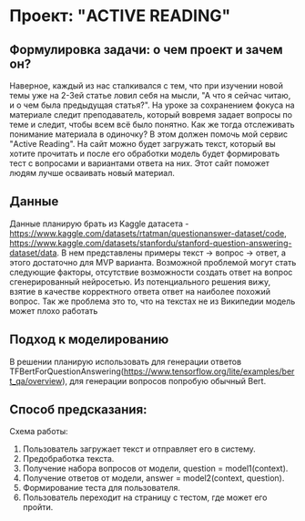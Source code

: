 # Проект:  "ACTIVE READING"


## Формулировка задачи: о чем проект и зачем он?

Наверное, каждый из нас сталкивался с тем, что при изучении новой темы уже на 2-3ей статье ловил себя на мысли, "А что я сейчас читаю, и о чем была предыдущая статья?". 
На уроке за сохранением фокуса на материале следит преподаватель, который вовремя задает вопросы по теме и следит, чтобы всем всё было понятно.
Как же тогда отслеживать понимание материала в одиночку? В этом должен помочь мой сервис "Active Reading". 
На сайт можно будет загружать текст, который вы хотите прочитать и после его обработки модель будет формировать тест с вопросами и вариантами ответа на них.
Этот сайт поможет людям лучше осваивать новый материал.

## Данные

Данные планирую брать из Kaggle датасета - https://www.kaggle.com/datasets/rtatman/questionanswer-dataset/code, https://www.kaggle.com/datasets/stanfordu/stanford-question-answering-dataset/data. 
В нем представлены примеры текст -> вопрос -> ответ, а этого достаточно для MVP варианта.
Возможной проблемой могут стать следующие факторы, отсутствие возможности создать ответ на вопрос сгенерированный нейросетью. Из потенциального решения вижу, взятие в качестве корректного ответа ответ на наиболее похожий вопрос. 
Так же проблема это то, что на текстах не из Википедии модель может плохо работать

## Подход к моделированию

В решении планирую использовать для генерации ответов TFBertForQuestionAnswering(https://www.tensorflow.org/lite/examples/bert_qa/overview), для генерации вопросов попробую обычный Bert.

## Способ предсказания:

Схема работы:
1. Пользователь загружает текст и отправляет его в систему.
3. Предобработка текста.
4. Получение набора вопросов от модели, question = model1(context).
5. Получение ответов от модели, answer = model2(context, question).
6. Формирование теста для пользователя.
7. Пользователь переходит на страницу с тестом, где может его пройти.
